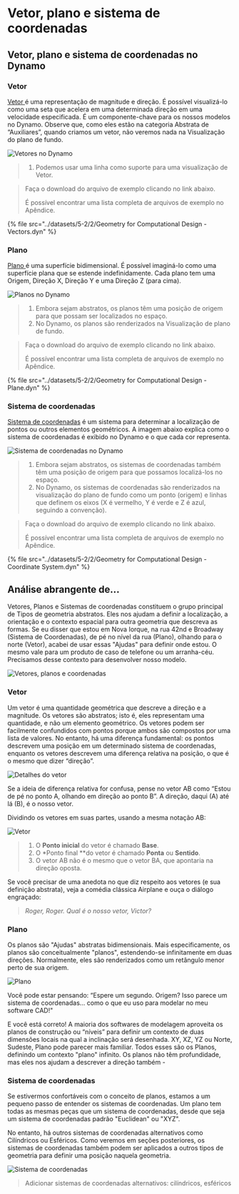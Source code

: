 # Vetor, plano e sistema de coordenadas

## Vetor, plano e sistema de coordenadas no Dynamo

### Vetor

[Vetor ](2-vectors.md#vector-1)é uma representação de magnitude e direção. É possível visualizá-lo como uma seta que acelera em uma determinada direção em uma velocidade especificada. É um componente-chave para os nossos modelos no Dynamo. Observe que, como eles estão na categoria Abstrata de “Auxiliares”, quando criamos um vetor, não veremos nada na Visualização do plano de fundo.

![Vetores no Dynamo](../images/5-2/2/GeometryforComputationalDesign-vectors.jpg)

> 1. Podemos usar uma linha como suporte para uma visualização de Vetor.

> Faça o download do arquivo de exemplo clicando no link abaixo.
>
> É possível encontrar uma lista completa de arquivos de exemplo no Apêndice.

{% file src="../datasets/5-2/2/Geometry for Computational Design - Vectors.dyn" %}

### Plano

[Plano ](2-vectors.md#plane-1)é uma superfície bidimensional. É possível imaginá-lo como uma superfície plana que se estende indefinidamente. Cada plano tem uma Origem, Direção X, Direção Y e uma Direção Z (para cima).

![Planos no Dynamo](../images/5-2/2/GeometryforComputationalDesign-plane.jpg)

> 1. Embora sejam abstratos, os planos têm uma posição de origem para que possam ser localizados no espaço.
> 2. No Dynamo, os planos são renderizados na Visualização de plano de fundo.

> Faça o download do arquivo de exemplo clicando no link abaixo.
>
> É possível encontrar uma lista completa de arquivos de exemplo no Apêndice.

{% file src="../datasets/5-2/2/Geometry for Computational Design - Plane.dyn" %}

### Sistema de coordenadas

[Sistema de coordenadas](2-vectors.md#coordinate-system-1) é um sistema para determinar a localização de pontos ou outros elementos geométricos. A imagem abaixo explica como o sistema de coordenadas é exibido no Dynamo e o que cada cor representa.

![Sistema de coordenadas no Dynamo](../images/5-2/2/GeometryforComputationalDesign-Coordinate.jpg)

> 1. Embora sejam abstratos, os sistemas de coordenadas também têm uma posição de origem para que possamos localizá-los no espaço.
> 2. No Dynamo, os sistemas de coordenadas são renderizados na visualização do plano de fundo como um ponto (origem) e linhas que definem os eixos (X é vermelho, Y é verde e Z é azul, seguindo a convenção).

> Faça o download do arquivo de exemplo clicando no link abaixo.
>
> É possível encontrar uma lista completa de arquivos de exemplo no Apêndice.

{% file src="../datasets/5-2/2/Geometry for Computational Design - Coordinate System.dyn" %}

## Análise abrangente de...

Vetores, Planos e Sistemas de coordenadas constituem o grupo principal de Tipos de geometria abstratos. Eles nos ajudam a definir a localização, a orientação e o contexto espacial para outra geometria que descreva as formas. Se eu disser que estou em Nova Iorque, na rua 42nd e Broadway (Sistema de Coordenadas), de pé no nível da rua (Plano), olhando para o norte (Vetor), acabei de usar essas "Ajudas" para definir onde estou. O mesmo vale para um produto de caso de telefone ou um arranha-céu. Precisamos desse contexto para desenvolver nosso modelo.

![Vetores, planos e coordenadas](../images/5-2/2/VectorsPlanesCoodinates.jpg)

### Vetor

Um vetor é uma quantidade geométrica que descreve a direção e a magnitude. Os vetores são abstratos; isto é, eles representam uma quantidade, e não um elemento geométrico. Os vetores podem ser facilmente confundidos com pontos porque ambos são compostos por uma lista de valores. No entanto, há uma diferença fundamental: os pontos descrevem uma posição em um determinado sistema de coordenadas, enquanto os vetores descrevem uma diferença relativa na posição, o que é o mesmo que dizer “direção”.

![Detalhes do vetor](../images/5-2/2/Vector-Detailed.jpg)

Se a ideia de diferença relativa for confusa, pense no vetor AB como “Estou de pé no ponto A, olhando em direção ao ponto B”. A direção, daqui (A) até lá (B), é o nosso vetor.

Dividindo os vetores em suas partes, usando a mesma notação AB:

![Vetor](../images/5-2/2/Vector.jpg)

> 1. O **Ponto inicial** do vetor é chamado **Base**.
> 2. O *Ponto final **do vetor é chamado **Ponta** ou **Sentido**.
> 3. O vetor AB não é o mesmo que o vetor BA, que apontaria na direção oposta.

Se você precisar de uma anedota no que diz respeito aos vetores (e sua definição abstrata), veja a comédia clássica Airplane e ouça o diálogo engraçado:

> _Roger, Roger. Qual é o nosso vetor, Victor?_

### Plano

Os planos são "Ajudas" abstratas bidimensionais. Mais especificamente, os planos são conceitualmente "planos", estendendo-se infinitamente em duas direções. Normalmente, eles são renderizados como um retângulo menor perto de sua origem.

![Plano](../images/5-2/2/Plane.jpg)

Você pode estar pensando: “Espere um segundo. Origem? Isso parece um sistema de coordenadas... como o que eu uso para modelar no meu software CAD!"

E você está correto! A maioria dos softwares de modelagem aproveita os planos de construção ou “níveis” para definir um contexto de duas dimensões locais na qual a inclinação será desenhada. XY, XZ, YZ ou Norte, Sudeste, Plano pode parecer mais familiar. Todos esses são os Planos, definindo um contexto "plano" infinito. Os planos não têm profundidade, mas eles nos ajudam a descrever a direção também -

### Sistema de coordenadas

Se estivermos confortáveis com o conceito de planos, estamos a um pequeno passo de entender os sistemas de coordenadas. Um plano tem todas as mesmas peças que um sistema de coordenadas, desde que seja um sistema de coordenadas padrão "Euclidean" ou "XYZ".

No entanto, há outros sistemas de coordenadas alternativos como Cilíndricos ou Esféricos. Como veremos em seções posteriores, os sistemas de coordenadas também podem ser aplicados a outros tipos de geometria para definir uma posição naquela geometria.

![Sistema de coordenadas](../images/5-2/2/CoordinateSystem.jpg)

> Adicionar sistemas de coordenadas alternativos: cilíndricos, esféricos
